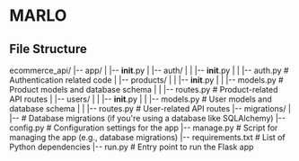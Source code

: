 # MARLO


## File Structure
ecommerce_api/
|-- app/
|   |-- __init__.py
|   |-- auth/
|   |   |-- __init__.py
|   |   |-- auth.py   # Authentication related code
|   |-- products/
|   |   |-- __init__.py
|   |   |-- models.py   # Product models and database schema
|   |   |-- routes.py   # Product-related API routes
|   |-- users/
|   |   |-- __init__.py
|   |   |-- models.py   # User models and database schema
|   |   |-- routes.py   # User-related API routes
|-- migrations/
|   |-- # Database migrations (if you're using a database like SQLAlchemy)
|-- config.py   # Configuration settings for the app
|-- manage.py   # Script for managing the app (e.g., database migrations)
|-- requirements.txt   # List of Python dependencies
|-- run.py   # Entry point to run the Flask app

